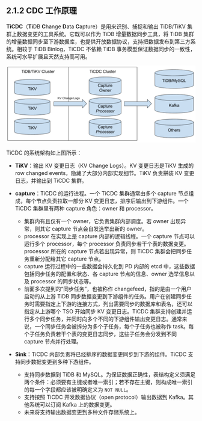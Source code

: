 ## 2.1.2 CDC 工作原理

**TiCDC**（**Ti**DB **C**hange **D**ata **C**apture）是用来识别、捕捉和输出 TiDB/TiKV 集群上数据变更的工具系统。它既可以作为 TiDB 增量数据同步工具，将 TiDB 集群的增量数据同步至下游数据库，也提供开放数据协议，支持把数据发布到第三方系统。相较于 TiDB Binlog，TiCDC 不依赖 TiDB 事务模型保证数据同步的一致性，系统可水平扩展且天然支持高可用。

![architecture.png](/res/session2/chapter2/cdc-internal/1.png)

TiCDC 的系统架构如上图所示：

- **TiKV**：输出 KV 变更日志（KV Change Logs）。KV 变更日志是TiKV 生成的 row changed events，隐藏了大部分内部实现细节。TiKV 负责拼装 KV 变更日志，并输出到 TiCDC 集群。

- **capture**：TiCDC 的运行进程。一个 TiCDC 集群通常由多个 capture 节点组成，每个节点负责拉取一部分 KV 变更日志，排序后输出到下游组件。一个TiCDC 集群里有两种 capture 角色：owner 和 processor。
   - 集群内有且仅有一个 owner，它负责集群内部调度。若 owner 出现异常，则其它 capture 节点会自发选举出新的 owner。
   - processor 在实现上是 capture 内部的逻辑线程。一个 capture 节点可以运行多个 processor，每个 processor 负责同步若干个表的数据变更。processor 所在的 capture 节点若出现异常，则 TiCDC 集群会把同步任务重新分配给其它 capture 节点。
   - capture 运行过程中的一些数据会持久化到 PD 内部的 etcd 中，这些数据包括同步任务的配置和状态、各 capture 节点的信息、owner 选举信息以及 processor 的同步状态等。
   - 前面多次提到的“同步任务”，也被称作 changefeed，指的是由一个用户启动的从上游 TiDB 同步数据变更到下游组件的任务。用户在创建同步任务时需要指定上下游的连接方式，列出需要同步的数据库和表名，还可以指定从上游哪个 TSO 开始同步 KV 变更日志。TiCDC 集群支持创建并运行多个同步任务，并同时向多个不同的下游组件输出变更日志。通常来说，一个同步任务会被拆分为多个子任务，每个子任务也被称作 task。每个子任务负责若干个表的变更日志同步，这些子任务会分发到不同 capture 节点并行处理。

- **Sink**：TiCDC 内部负责将已经排序的数据变更同步到下游的组件。TiCDC 支持同步数据变更到多种下游组件。
  - 支持同步数据到 TiDB 和 MySQL。为保证数据正确性，表结构定义须满足两个条件：必须要有主键或者唯一索引；若不存在主键，则构成唯一索引的每一个字段都应该被明确定义为 `NOT NULL`。
  - 支持按照 TiCDC 开发数据协议（open protocol）输出数据到 Kafka。其他系统可以订阅 Kafka 上的数据变更。
  - 未来将支持输出数据变更到多种文件存储系统上。

